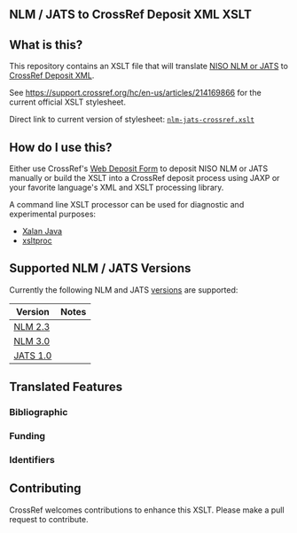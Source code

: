 ## NLM / JATS to CrossRef Deposit XML XSLT

## What is this?

This repository contains an XSLT file that will translate [NISO NLM or JATS](https://jats.nlm.nih.gov/versions.html)
to [CrossRef Deposit XML](https://support.crossref.org/hc/en-us/articles/215577783-Creating-content-registration-XML).

See <https://support.crossref.org/hc/en-us/articles/214169866> for the current official XSLT stylesheet.

Direct link to current version of stylesheet:
[`nlm-jats-crossref.xslt`](http://info.semprag.org/jats-crossref-xslt/nlm-jats-crossref.xslt)


## How do I use this?

Either use CrossRef's [Web Deposit Form](https://www.crossref.org/webDeposit/) to deposit NISO NLM or JATS manually
or build the XSLT into a CrossRef deposit process using JAXP or your favorite language's XML and XSLT processing library.

A command line XSLT processor can be used for diagnostic and experimental purposes:

- [Xalan Java](http://xml.apache.org/xalan-j/commandline.html)
- [xsltproc](http://xmlsoft.org/XSLT/xsltproc.html)


## Supported NLM / JATS Versions

Currently the following NLM and JATS [versions](https://jats.nlm.nih.gov/versions.html) are supported:

| Version                                  | Notes   |
|------------------------------------------|---------|
| [NLM 2.3](http://dtd.nlm.nih.gov/2.3/)   |         |
| [NLM 3.0](http://dtd.nlm.nih.gov/3.0/)   |         |
| [JATS 1.0](http://jats.nlm.nih.gov/1.0/) |         |


## Translated Features

###  Bibliographic

###  Funding

###  Identifiers


## Contributing

CrossRef welcomes contributions to enhance this XSLT. Please make a pull request to contribute.

